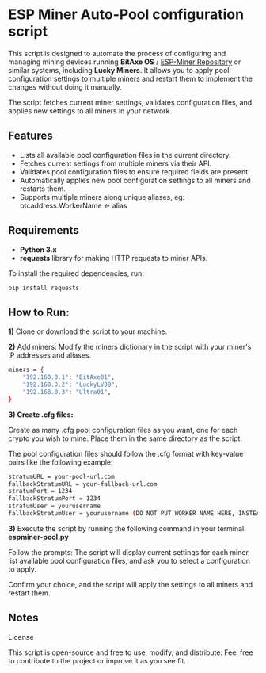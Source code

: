 # **ESP Miner Auto-Pool configuration script**

This script is designed to automate the process of configuring and managing mining devices running **BitAxe OS** / [ESP-Miner Repository](https://github.com/bitaxeorg/ESP-Miner)
or similar systems, including **Lucky Miners**. It allows you to apply pool configuration settings to multiple miners and restart them to implement the changes without doing it manually. 

The script fetches current miner settings, validates configuration files, and applies new settings to all miners in your network.

## **Features**

- Lists all available pool configuration files in the current directory.
- Fetches current settings from multiple miners via their API.
- Validates pool configuration files to ensure required fields are present.
- Automatically applies new pool configuration settings to all miners and restarts them.
- Supports multiple miners along unique aliases, eg: btcaddress.WorkerName <- alias

## **Requirements**

- **Python 3.x**
- **requests** library for making HTTP requests to miner APIs.

To install the required dependencies, run:

```bash
pip install requests
```
## **How to Run:**
**1)** Clone or download the script to your machine.

**2)** Add miners: Modify the miners dictionary in the script with your miner's IP addresses and aliases.

```bash
miners = {
    "192.168.0.1": "BitAxe01",
    "192.168.0.2": "LuckyLV08",
    "192.168.0.3": "Ultra01",
}
```
**3) Create .cfg files:**

Create as many .cfg pool configuration files as you want, one for each crypto you wish to mine. Place them in the same directory as the script.

The pool configuration files should follow the .cfg format with key-value pairs like the following example:

```bash
stratumURL = your-pool-url.com
fallbackStratumURL = your-fallback-url.com
stratumPort = 1234
fallbackStratumPort = 1234
stratumUser = yourusername
fallbackStratumUser = yourusername (DO NOT PUT WORKER NAME HERE, INSTEAD SET WORKERNAME IN THE SCRIPT)
```

**3)** Execute the script by running the following command in your terminal: **espminer-pool.py**

Follow the prompts: 
The script will display current settings for each miner, list available pool configuration files, and ask you to select a configuration to apply. 

Confirm your choice, and the script will apply the settings to all miners and restart them.


## **Notes**

License

This script is open-source and free to use, modify, and distribute. Feel free to contribute to the project or improve it as you see fit.

